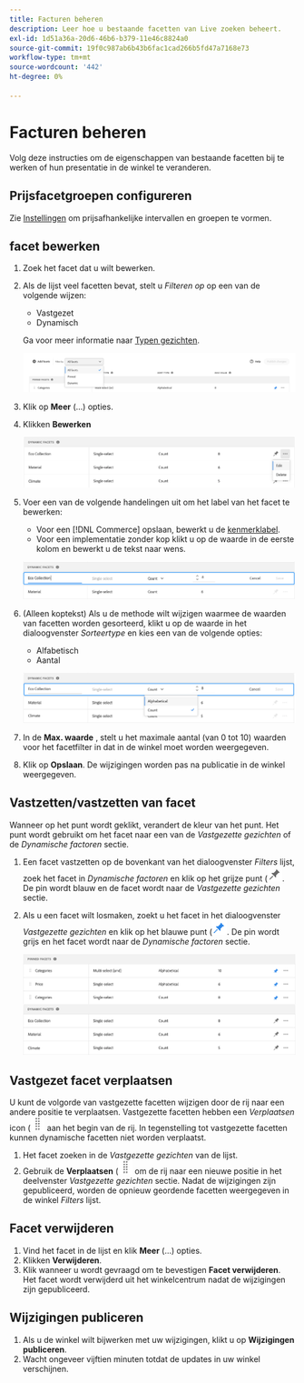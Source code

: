 ```yaml
---
title: Facturen beheren
description: Leer hoe u bestaande facetten van Live zoeken beheert.
exl-id: 1d51a36a-20d6-46b6-b379-11e46c8824a0
source-git-commit: 19f0c987ab6b43b6fac1cad266b5fd47a7168e73
workflow-type: tm+mt
source-wordcount: '442'
ht-degree: 0%

---
```


# Facturen beheren

Volg deze instructies om de eigenschappen van bestaande facetten bij te werken of hun presentatie in de winkel te veranderen.

## Prijsfacetgroepen configureren

Zie [Instellingen](settings.md) om prijsafhankelijke intervallen en groepen te vormen.

## facet bewerken

1. Zoek het facet dat u wilt bewerken.
1. Als de lijst veel facetten bevat, stelt u *Filteren op* op een van de volgende wijzen:

   * Vastgezet
   * Dynamisch

   Ga voor meer informatie naar [Typen gezichten](facets-type.md).

   ![Filterfacetten](assets/facets-filter-by-cropped.png)

1. Klik op **Meer** (...) opties.
1. Klikken **Bewerken**

   ![Bewerkingsopties](assets/facet-edit-menu.png)

1. Voer een van de volgende handelingen uit om het label van het facet te bewerken:

   * Voor een [!DNL Commerce] opslaan, bewerkt u de [kenmerklabel](https://docs.magento.com/user-guide/stores/attributes-product.html).
   * Voor een implementatie zonder kop klikt u op de waarde in de eerste kolom en bewerkt u de tekst naar wens.

   ![Label bewerken](assets/facet-edit-label.png)

1. (Alleen koptekst) Als u de methode wilt wijzigen waarmee de waarden van facetten worden gesorteerd, klikt u op de waarde in het dialoogvenster *Sorteertype* en kies een van de volgende opties:

   * Alfabetisch
   * Aantal

   ![Aantal bewerken](assets/facets-edit-count.png)

1. In de **Max. waarde** , stelt u het maximale aantal (van 0 tot 10) waarden voor het facetfilter in dat in de winkel moet worden weergegeven.
1. Klik op **Opslaan**.
De wijzigingen worden pas na publicatie in de winkel weergegeven.

## Vastzetten/vastzetten van facet

Wanneer op het punt wordt geklikt, verandert de kleur van het punt. Het punt wordt gebruikt om het facet naar een van de *Vastgezette gezichten* of de *Dynamische factoren* sectie.

1. Een facet vastzetten op de bovenkant van het dialoogvenster *Filters* lijst, zoek het facet in *Dynamische factoren* en klik op het grijze punt (![Vastzetten, kiezer](assets/btn-pin-gray.png).
De pin wordt blauw en de facet wordt naar de *Vastgezette gezichten* sectie.
1. Als u een facet wilt losmaken, zoekt u het facet in het dialoogvenster *Vastgezette gezichten* en klik op het blauwe punt (![Vastzetten, kiezer](assets/btn-pin-blue.png).
De pin wordt grijs en het facet wordt naar de *Dynamische factoren* sectie.

   ![Vastgezette en dynamische facetten](assets/facets-pinned-unpinned.png)

## Vastgezet facet verplaatsen

U kunt de volgorde van vastgezette facetten wijzigen door de rij naar een andere positie te verplaatsen. Vastgezette facetten hebben een *Verplaatsen* icon (![Selector verplaatsen](assets/btn-move.png) aan het begin van de rij. In tegenstelling tot vastgezette facetten kunnen dynamische facetten niet worden verplaatst.

1. Het facet zoeken in de *Vastgezette gezichten* van de lijst.
1. Gebruik de **Verplaatsen** (![Selector verplaatsen](assets/btn-move.png) om de rij naar een nieuwe positie in het deelvenster *Vastgezette gezichten* sectie.
Nadat de wijzigingen zijn gepubliceerd, worden de opnieuw geordende facetten weergegeven in de winkel *Filters* lijst.

## Facet verwijderen

1. Vind het facet in de lijst en klik **Meer** (...) opties.
1. Klikken **Verwijderen**.
1. Klik wanneer u wordt gevraagd om te bevestigen **Facet verwijderen**.
Het facet wordt verwijderd uit het winkelcentrum nadat de wijzigingen zijn gepubliceerd.

## Wijzigingen publiceren

1. Als u de winkel wilt bijwerken met uw wijzigingen, klikt u op **Wijzigingen publiceren**.
1. Wacht ongeveer vijftien minuten totdat de updates in uw winkel verschijnen.
